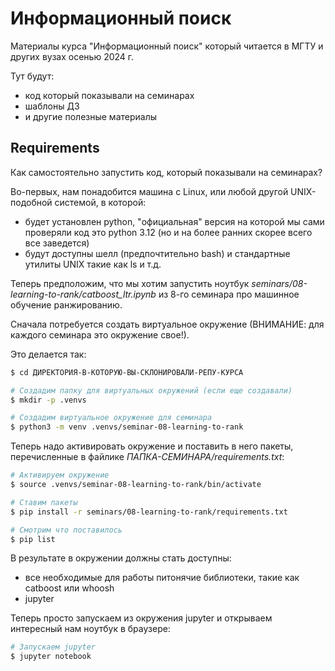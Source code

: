 # Информационный поиск

Материалы курса "Информационный поиск" который читается в МГТУ и других вузах осенью 2024 г.

Тут будут:

- код который показывали на семинарах
- шаблоны ДЗ
- и другие полезные материалы

## Requirements

Как самостоятельно запустить код, который показывали на семинарах?

Во-первых, нам понадобится машина с Linux, или любой другой UNIX-подобной системой, в которой:

- будет установлен python, "официальная" версия на которой мы сами проверяли код это python 3.12 (но и на более ранних скорее всего все заведется)
- будут доступны шелл (предпочтительно bash) и стандартные утилиты UNIX такие как ls и т.д.

Теперь предположим, что мы хотим запустить ноутбук _seminars/08-learning-to-rank/catboost_ltr.ipynb_ из 8-го семинара про машинное обучение ранжированию.

Сначала потребуется создать виртуальное окружение (ВНИМАНИЕ: для каждого семинара это окружение свое!).

Это делается так:

```bash
$ cd ДИРЕКТОРИЯ-В-КОТОРУЮ-ВЫ-СКЛОНИРОВАЛИ-РЕПУ-КУРСА

# Создадим папку для виртуальных окружений (если еще создавали)
$ mkdir -p .venvs

# Создадим виртуальное окружение для семинара
$ python3 -m venv .venvs/seminar-08-learning-to-rank
```

Теперь надо активировать окружение и поставить в него пакеты, перечисленные в файлике _ПАПКА-СЕМИНАРА/requirements.txt_:
```bash
# Активируем окружение
$ source .venvs/seminar-08-learning-to-rank/bin/activate

# Ставим пакеты
$ pip install -r seminars/08-learning-to-rank/requirements.txt

# Смотрим что поставилось
$ pip list
```

В результате в окружении должны стать доступны:

- все необходимые для работы питонячие библиотеки, такие как catboost или whoosh
- jupyter

Теперь просто запускаем из окружения jupyter и открываем интересный нам ноутбук в браузере:
```bash
# Запускаем jupyter
$ jupyter notebook
```
